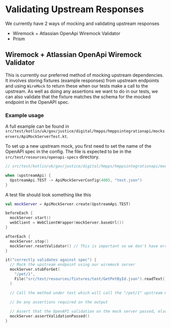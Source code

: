 # Validating Upstream Responses

We currently have 2 ways of mocking and validating upstream responses

* Wiremock + Atlassian OpenApi Wiremock Validator
* Prism 

## Wiremock + Atlassian OpenApi Wiremock Validator

This is currently our preferred method of mocking upstream dependencies.
It involves storing fixtures (example responses) from upstream endpoints and using `WireMock` to return these when our tests make a call to the upstream.
As well as doing any assertions we want to do in our tests, we can also validate that the fixture matches the schema for the mocked endpoint in the OpenAPI spec.

### Example usage 

A full example can be found in `src/test/kotlin/uk/gov/justice/digital/hmpps/hmppsintegrationapi/mockservers/ApiMockServerTest.kt`.

To set up a new upstream mock, you first need to set the name of the OpenAPI spec in the config. 
The file is expected to be in the `src/test/resources/openapi-specs` directory.

```kotlin
// src/test/kotlin/uk/gov/justice/digital/hmpps/hmppsintegrationapi/mockservers/ApiMockServer.kt

when (upstreamApi) {
  UpstreamApi.TEST -> ApiMockServerConfig(4005, "test.json")
}
```

A test file should look something like this 

```kotlin
val mockServer = ApiMockServer.create(UpstreamApi.TEST)

beforeEach {
  mockServer.start()
  webClient = WebClientWrapper(mockServer.baseUrl())
}

afterEach {
  mockServer.stop()
  mockServer.resetValidator() // This is important so we don't have errors persisting across tests
}

it("correctly validates against spec") {
  // Mock the upstream endpoint using our wiremock server
  mockServer.stubForGet(
    "/pet/1",
    File("src/test/resources/fixtures/test/GetPetById.json").readText(),
  )

  // Call the method under test which will call the "/pet/1" upstream method

  // Do any assertions required on the output
  
  // Assert that the OpenAPI validation on the mock server passed, else the test will fail
  mockServer.assertValidationPassed()
}
```
